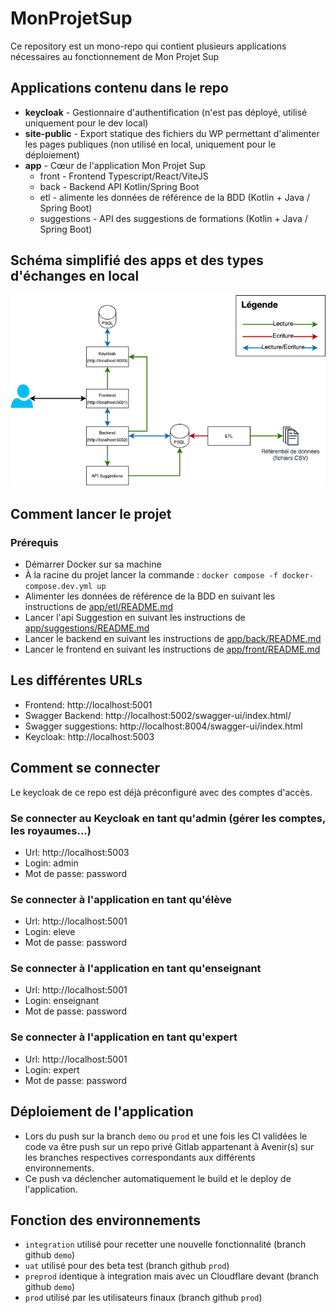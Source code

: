 # MonProjetSup
Ce repository est un mono-repo qui contient plusieurs applications nécessaires au fonctionnement de Mon Projet Sup


## Applications contenu dans le repo
- **keycloak** - Gestionnaire d'authentification (n'est pas déployé, utilisé uniquement pour le dev local)
- **site-public** - Export statique des fichiers du WP permettant d'alimenter les pages publiques (non utilisé en local, uniquement pour le déploiement)
- **app** - Cœur de l'application Mon Projet Sup
  - front - Frontend Typescript/React/ViteJS
  - back - Backend API Kotlin/Spring Boot
  - etl - alimente les données de référence de la BDD  (Kotlin + Java / Spring Boot)
  - suggestions - API des suggestions de formations (Kotlin + Java / Spring Boot)

## Schéma simplifié des apps et des types d'échanges en local
![Schéma apps en local](schema-local.png)


## Comment lancer le projet
### Prérequis 
- Démarrer Docker sur sa machine
- À la racine du projet lancer la commande : `docker compose -f docker-compose.dev.yml up`
- Alimenter les données de référence de la BDD en suivant les instructions de [app/etl/README.md](app/etl/README.md)
- Lancer l'api Suggestion en suivant les instructions de [app/suggestions/README.md](app/suggestions/README.md)
- Lancer le backend en suivant les instructions de [app/back/README.md](app/back/README.md)
- Lancer le frontend en suivant les instructions de [app/front/README.md](app/front/README.md)

## Les différentes URLs
- Frontend: http://localhost:5001
- Swagger Backend: http://localhost:5002/swagger-ui/index.html/
- Swagger suggestions: http://localhost:8004/swagger-ui/index.html
- Keycloak: http://localhost:5003


## Comment se connecter 
Le keycloak de ce repo est déjà préconfiguré avec des comptes d'accès.

### Se connecter au Keycloak en tant qu'admin (gérer les comptes, les royaumes...)
- Url: http://localhost:5003
- Login: admin
- Mot de passe: password

### Se connecter à l'application en tant qu'élève
- Url: http://localhost:5001
- Login: eleve
- Mot de passe: password

### Se connecter à l'application en tant qu'enseignant
- Url: http://localhost:5001
- Login: enseignant
- Mot de passe: password

### Se connecter à l'application en tant qu'expert
- Url: http://localhost:5001
- Login: expert
- Mot de passe: password

## Déploiement de l'application
- Lors du push sur la branch `demo` ou `prod` et une fois les CI validées le code va être push sur un repo privé Gitlab appartenant à Avenir(s) sur les branches respectives correspondants aux différents environnements. 
- Ce push va déclencher automatiquement le build et le deploy de l'application.

## Fonction des environnements
- `integration` utilisé pour recetter une nouvelle fonctionnalité (branch github `demo`)
- `uat` utilisé pour des beta test (branch github `prod`)
- `preprod` identique à integration mais avec un Cloudflare devant (branch github `demo`)
- `prod` utilisé par les utilisateurs finaux (branch github `prod`)

